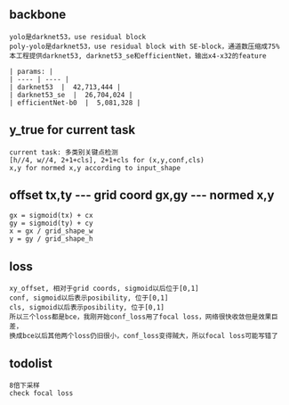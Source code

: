 ## backbone
    yolo是darknet53，use residual block
    poly-yolo是darknet53，use residual block with SE-block，通道数压缩成75%
    本工程提供darknet53, darknet53_se和efficientNet，输出x4-x32的feature

    | params: |
    | ---- | ---- |
    | darknet53  |  42,713,444 |
    | darknet53_se  |  26,704,024 | 
    | efficientNet-b0  |  5,081,328 |


## y_true for current task
    current task: 多类别关键点检测
    [h//4, w//4, 2+1+cls], 2+1+cls for (x,y,conf,cls)
    x,y for normed x,y according to input_shape


## offset tx,ty --- grid coord gx,gy --- normed x,y
    gx = sigmoid(tx) + cx
    gy = sigmoid(ty) + cy
    x = gx / grid_shape_w
    y = gy / grid_shape_h


## loss
    xy_offset, 相对于grid coords, sigmoid以后位于[0,1]
    conf, sigmoid以后表示posibility, 位于[0,1]
    cls, sigmoid以后表示posibility, 位于[0,1]
    所以三个loss都是bce，我刚开始conf_loss用了focal loss，网络很快收敛但是效果巨差，
    换成bce以后其他两个loss仍旧很小，conf_loss变得贼大，所以focal loss可能写错了


## todolist
    8倍下采样
    check focal loss


